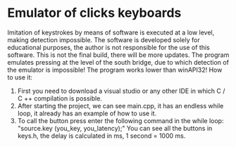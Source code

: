 # Emulator of clicks keyboards
Imitation of keystrokes by means of software is executed at a low level, making detection impossible.
The software is developed solely for educational purposes, the author is not responsible for the use of this software.
This is not the final build, there will be more updates.
The program emulates pressing at the level of the south bridge, due to which detection of the emulator is impossible!
The program works lower than winAPI32!
How to use it:
1. First you need to download a visual studio or any other IDE in which C / C ++ compilation is possible.
2. After starting the project, we can see main.cpp, it has an endless while loop, it already has an example of how to use it.
3. To call the button press enter the following command in the while loop: "source.key (you_key, you_latency);"
You can see all the buttons in keys.h, the delay is calculated in ms,
1 second = 1000 ms.
